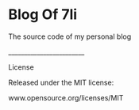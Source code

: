 Blog Of 7li
========================
<p>The source code of my personal blog</p>
________________________

License
<p>Released under the MIT license:</p>

<p>www.opensource.org/licenses/MIT</p>
